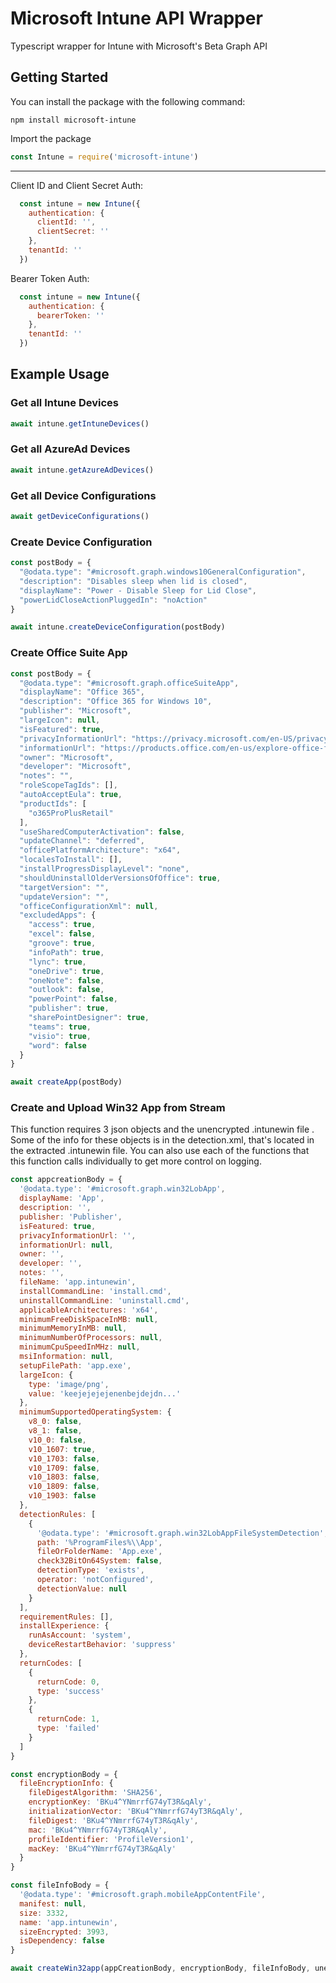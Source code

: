# Microsoft Intune API Wrapper

Typescript wrapper for Intune with Microsoft's Beta Graph API

## Getting Started

You can install the package with the following command:

```
npm install microsoft-intune
```

Import the package 

```javascript
const Intune = require('microsoft-intune')

```

<hr>
Client ID and Client Secret Auth:

```javascript
  const intune = new Intune({
    authentication: {
      clientId: '',
      clientSecret: ''
    },
    tenantId: ''
  })
```



Bearer Token Auth:

```javascript
  const intune = new Intune({
    authentication: {
      bearerToken: ''
    },
    tenantId: ''
  })
```



## Example Usage

### Get all Intune Devices

```javascript
await intune.getIntuneDevices()
```

### Get all AzureAd Devices

```javascript
await intune.getAzureAdDevices()
```

### Get all Device Configurations

```javascript
await getDeviceConfigurations()
```

### Create Device Configuration

```javascript
const postBody = {
  "@odata.type": "#microsoft.graph.windows10GeneralConfiguration",
  "description": "Disables sleep when lid is closed",
  "displayName": "Power - Disable Sleep for Lid Close",
  "powerLidCloseActionPluggedIn": "noAction"
}

await intune.createDeviceConfiguration(postBody)
```

### Create Office Suite App

```javascript
const postBody = { 
  "@odata.type": "#microsoft.graph.officeSuiteApp",
  "displayName": "Office 365",
  "description": "Office 365 for Windows 10",
  "publisher": "Microsoft",
  "largeIcon": null,
  "isFeatured": true,
  "privacyInformationUrl": "https://privacy.microsoft.com/en-US/privacystatement",
  "informationUrl": "https://products.office.com/en-us/explore-office-for-home",
  "owner": "Microsoft",
  "developer": "Microsoft",
  "notes": "",
  "roleScopeTagIds": [],
  "autoAcceptEula": true,
  "productIds": [
    "o365ProPlusRetail"
  ],
  "useSharedComputerActivation": false,
  "updateChannel": "deferred",
  "officePlatformArchitecture": "x64",
  "localesToInstall": [],
  "installProgressDisplayLevel": "none",
  "shouldUninstallOlderVersionsOfOffice": true,
  "targetVersion": "",
  "updateVersion": "",
  "officeConfigurationXml": null,
  "excludedApps": {
    "access": true,
    "excel": false,
    "groove": true,
    "infoPath": true,
    "lync": true,
    "oneDrive": true,
    "oneNote": false,
    "outlook": false,
    "powerPoint": false,
    "publisher": true,
    "sharePointDesigner": true,
    "teams": true,
    "visio": true,
    "word": false
  }
}

await createApp(postBody)
```

### Create and Upload Win32 App from Stream

This function requires 3 json objects and the unencrypted .intunewin file . Some of the info for these objects is in the detection.xml, that's located in the extracted .intunewin file. You can also use each of the functions that this function calls individually to get more control on logging. 

```javascript
const appcreationBody = {
  '@odata.type': '#microsoft.graph.win32LobApp',
  displayName: 'App',
  description: '',
  publisher: 'Publisher',
  isFeatured: true,
  privacyInformationUrl: '',
  informationUrl: null,
  owner: '',
  developer: '',
  notes: '',
  fileName: 'app.intunewin',
  installCommandLine: 'install.cmd',
  uninstallCommandLine: 'uninstall.cmd',
  applicableArchitectures: 'x64',
  minimumFreeDiskSpaceInMB: null,
  minimumMemoryInMB: null,
  minimumNumberOfProcessors: null,
  minimumCpuSpeedInMHz: null,
  msiInformation: null,
  setupFilePath: 'app.exe',
  largeIcon: {
    type: 'image/png',
    value: 'keejejejejenenbejdejdn...'
  },
  minimumSupportedOperatingSystem: {
    v8_0: false,
    v8_1: false,
    v10_0: false,
    v10_1607: true,
    v10_1703: false,
    v10_1709: false,
    v10_1803: false,
    v10_1809: false,
    v10_1903: false
  },
  detectionRules: [
    {
      '@odata.type': '#microsoft.graph.win32LobAppFileSystemDetection',
      path: '%ProgramFiles%\\App',
      fileOrFolderName: 'App.exe',
      check32BitOn64System: false,
      detectionType: 'exists',
      operator: 'notConfigured',
      detectionValue: null
    }
  ],
  requirementRules: [],
  installExperience: {
    runAsAccount: 'system',
    deviceRestartBehavior: 'suppress'
  },
  returnCodes: [
    {
      returnCode: 0,
      type: 'success'
    },
    {
      returnCode: 1,
      type: 'failed'
    }
  ]
}

const encryptionBody = {
  fileEncryptionInfo: {
    fileDigestAlgorithm: 'SHA256',
    encryptionKey: 'BKu4^YNmrrfG74yT3R&qAly',
    initializationVector: 'BKu4^YNmrrfG74yT3R&qAly',
    fileDigest: 'BKu4^YNmrrfG74yT3R&qAly',
    mac: 'BKu4^YNmrrfG74yT3R&qAly',
    profileIdentifier: 'ProfileVersion1',
    macKey: 'BKu4^YNmrrfG74yT3R&qAly'
  }
}

const fileInfoBody = {
  '@odata.type': '#microsoft.graph.mobileAppContentFile',
  manifest: null,
  size: 3332,
  name: 'app.intunewin',
  sizeEncrypted: 3993,
  isDependency: false
}

await createWin32app(appCreationBody, encryptionBody, fileInfoBody, unencryptedFile) 
```